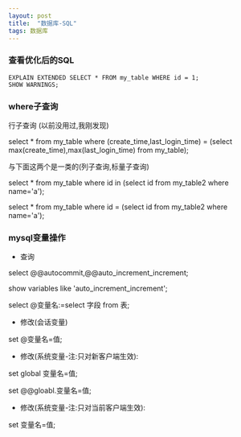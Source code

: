 ```yaml
---
layout: post
title:  "数据库-SQL"
tags: 数据库
---
```


### 查看优化后的SQL

    EXPLAIN EXTENDED SELECT * FROM my_table WHERE id = 1;
    SHOW WARNINGS;
    
    
### where子查询

行子查询 (以前没用过,我刚发现)

select * from my_table where (create_time,last_login_time) = (select max(create_time),max(last_login_time) from my_table);

与下面这两个是一类的(列子查询,标量子查询)

select * from my_table where id in (select id from my_table2 where name='a');

select * from my_table where id = (select id from my_table2 where name='a');


### mysql变量操作
    
- 查询 

select @@autocommit,@@auto_increment_increment;

show variables like 'auto_increment_increment';

select @变量名:=select 字段 from 表;

- 修改(会话变量) 

set @变量名=值;

- 修改(系统变量-注:只对新客户端生效):  

set global 变量名=值; 

set @@gloabl.变量名=值;
 
- 修改(系统变量-注:只对当前客户端生效):  

set 变量名=值;
    
